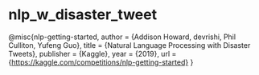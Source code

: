 # nlp_w_disaster_tweet
@misc{nlp-getting-started,
    author = {Addison Howard, devrishi, Phil Culliton, Yufeng Guo},
    title = {Natural Language Processing with Disaster Tweets},
    publisher = {Kaggle},
    year = {2019},
    url = {https://kaggle.com/competitions/nlp-getting-started}
}
